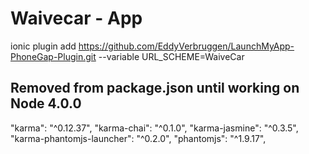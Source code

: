 # Waivecar - App

ionic plugin add https://github.com/EddyVerbruggen/LaunchMyApp-PhoneGap-Plugin.git --variable URL_SCHEME=WaiveCar





## Removed from package.json until working on Node 4.0.0

"karma": "^0.12.37",
"karma-chai": "^0.1.0",
"karma-jasmine": "^0.3.5",
"karma-phantomjs-launcher": "^0.2.0",
"phantomjs": "^1.9.17",
